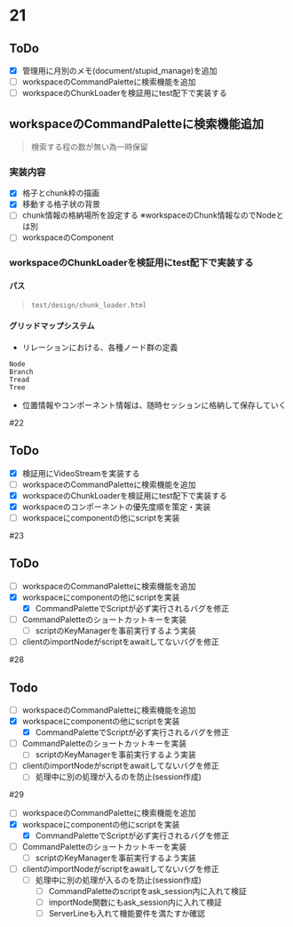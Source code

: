 # 21
## ToDo
- [x] 管理用に月別のメモ(document/stupid_manage)を追加
- [ ] workspaceのCommandPaletteに検索機能を追加
- [ ] workspaceのChunkLoaderを検証用にtest配下で実装する

## workspaceのCommandPaletteに検索機能追加
> 検索する程の数が無い為一時保留

### 実装内容
- [x] 格子とchunk枠の描画
- [x] 移動する格子状の背景
- [ ] chunk情報の格納場所を設定する ※workspaceのChunk情報なのでNodeとは別
- [ ] workspaceのComponent

### workspaceのChunkLoaderを検証用にtest配下で実装する
#### パス
> `test/design/chunk_loader.html`

#### グリッドマップシステム
- リレーションにおける、各種ノード群の定義
```
Node
Branch
Tread
Tree
```

- 位置情報やコンポーネント情報は、随時セッションに格納して保存していく

#22
## ToDo
- [x] 検証用にVideoStreamを実装する
- [ ] workspaceのCommandPaletteに検索機能を追加
- [x] workspaceのChunkLoaderを検証用にtest配下で実装する
- [x] workspaceのコンポーネントの優先度順を策定・実装
- [ ] workspaceにcomponentの他にscriptを実装

#23
## ToDo
- [ ] workspaceのCommandPaletteに検索機能を追加
- [x] workspaceにcomponentの他にscriptを実装
  - [x] CommandPaletteでScriptが必ず実行されるバグを修正
- [ ] CommandPaletteのショートカットキーを実装
  - [ ] scriptのKeyManagerを事前実行するよう実装
- [ ] clientのimportNodeがscriptをawaitしてないバグを修正

#28
## Todo
- [ ] workspaceのCommandPaletteに検索機能を追加
- [x] workspaceにcomponentの他にscriptを実装
  - [x] CommandPaletteでScriptが必ず実行されるバグを修正
- [ ] CommandPaletteのショートカットキーを実装
  - [ ] scriptのKeyManagerを事前実行するよう実装
- [ ] clientのimportNodeがscriptをawaitしてないバグを修正
  - [ ] 処理中に別の処理が入るのを防止(session作成)

#29
- [ ] workspaceのCommandPaletteに検索機能を追加
- [x] workspaceにcomponentの他にscriptを実装
  - [x] CommandPaletteでScriptが必ず実行されるバグを修正
- [ ] CommandPaletteのショートカットキーを実装
  - [ ] scriptのKeyManagerを事前実行するよう実装
- [ ] clientのimportNodeがscriptをawaitしてないバグを修正
  - [ ] 処理中に別の処理が入るのを防止(session作成)
    - [ ] CommandPaletteのscriptをask_session内に入れて検証
    - [ ] importNode関数にもask_session内に入れて検証
    - [ ] ServerLineも入れて機能要件を満たすか確認
